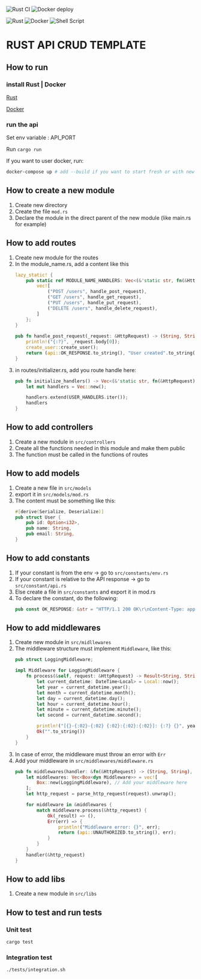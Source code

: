 ![Rust CI](https://github.com/TheRealPad/rust-api-crud-template/actions/workflows/ci.yml/badge.svg)
![Docker deploy](https://github.com/TheRealPad/rust-api-crud-template/actions/workflows/deploy.yml/badge.svg)

![Rust](https://img.shields.io/badge/rust-%23000000.svg?style=for-the-badge&logo=rust&logoColor=white)
![Docker](https://img.shields.io/badge/docker-%230db7ed.svg?style=for-the-badge&logo=docker&logoColor=white)
![Shell Script](https://img.shields.io/badge/shell_script-%23121011.svg?style=for-the-badge&logo=gnu-bash&logoColor=white)

# RUST API CRUD TEMPLATE

## How to run

### install Rust | Docker

[Rust](https://www.rust-lang.org/tools/install)

[Docker](https://docs.docker.com/get-docker/)

### run the api

Set env variable : API_PORT

Run ```cargo run```

If you want to user docker, run:
```bash
docker-compose up # add --build if you want to start fresh or with new modifications
```

## How to create a new module

1. Create new directory
2. Create the file ```mod.rs```
3. Declare the module in the direct parent of the new module (like main.rs for example)

## How to add routes

1. Create new module for the routes
2. In the module_name.rs, add a content like this
    ```rust
    lazy_static! {
        pub static ref MODULE_NAME_HANDLERS: Vec<(&'static str, fn(&HttpRequest) -> (String, String))> = {
            vec![
                ("POST /users", handle_post_request),
                ("GET /users", handle_get_request),
                ("PUT /users", handle_put_request),
                ("DELETE /users", handle_delete_request),
            ]
        };
    }
        
    pub fn handle_post_request(_request: &HttpRequest) -> (String, String) {
        println!("{:?}", _request.body[0]);
        create_user::create_user();
        return (api::OK_RESPONSE.to_string(), "User created".to_string());
    }
    ```
3. in routes/initializer.rs, add you route handle here:
    ```rust
    pub fn initialize_handlers() -> Vec<(&'static str, fn(&HttpRequest) -> (String, String))> {
        let mut handlers = Vec::new();
    
        handlers.extend(USER_HANDLERS.iter());
        handlers
    }
    ```

## How to add controllers
1. Create a new module in ```src/controllers```
2. Create all the functions needed in this module and make them public
3. The function must be called in the functions of routes

## How to add models
1. Create a new file in ```src/models```
2. export it in ```src/models/mod.rs```
3. The content must be something like this:
    ```rust
    #[derive(Serialize, Deserialize)]
    pub struct User {
        pub id: Option<i32>,
        pub name: String,
        pub email: String,
    }
    ```

## How to add constants
1. If your constant is from the env -> go to ```src/constants/env.rs```
2. If your constant is relative to the API response -> go to ```src/constant/api.rs```
3. Else create a file in ```src/constants``` and export it in mod.rs
4. To declare the constant, do the following:
    ```rust
    pub const OK_RESPONSE: &str = "HTTP/1.1 200 OK\r\nContent-Type: application/json\r\n\r\n";
    ```

## How to add middlewares
1. Create new module in ```src/midllewares```
2. The middleware structure must implement ```Middleware```, like this:
    ```rust
    pub struct LoggingMiddleware;
    
    impl Middleware for LoggingMiddleware {
        fn process(&self, request: &HttpRequest) -> Result<String, String> {
            let current_datetime: DateTime<Local> = Local::now();
            let year = current_datetime.year();
            let month = current_datetime.month();
            let day = current_datetime.day();
            let hour = current_datetime.hour();
            let minute = current_datetime.minute();
            let second = current_datetime.second();
    
            println!("[{}-{:02}-{:02} {:02}:{:02}:{:02}]: {:?} {}", year, month, day, hour, minute, second, request.method, request.endpoint);
            Ok("".to_string())
        }
    }
    ```
3. In case of error, the middleware must throw an error with ``Err``
4. Add your middleware in ```src/middlewares/middleware.rs```
    ```rust
    pub fn middlewares(handler: &fn(&HttpRequest) -> (String, String), request: &str) -> (String, String) {
        let middlewares: Vec<Box<dyn Middleware>> = vec![
            Box::new(LoggingMiddleware), // Add your middleware here
        ];
        let http_request = parse_http_request(request).unwrap();
    
        for middleware in &middlewares {
            match middleware.process(&http_request) {
                Ok(_result) => (),
                Err(err) => {
                    println!("Middleware error: {}", err);
                    return (api::UNAUTHORIZED.to_string(), err);
                }
            }
        }
        handler(&http_request)
    }
    ```

## How to add libs
1. Create a new module in ```src/libs```

## How to test and run tests

### Unit test

```bash
cargo test
```

### Integration test

```bash
./tests/integration.sh
```
